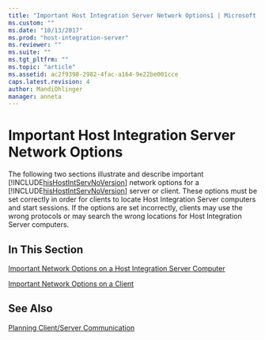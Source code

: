 ```yaml
---
title: "Important Host Integration Server Network Options1 | Microsoft Docs"
ms.custom: ""
ms.date: "10/13/2017"
ms.prod: "host-integration-server"
ms.reviewer: ""
ms.suite: ""
ms.tgt_pltfrm: ""
ms.topic: "article"
ms.assetid: ac2f9398-2982-4fac-a164-9e22be001cce
caps.latest.revision: 4
author: MandiOhlinger
manager: anneta
---
```

# Important Host Integration Server Network Options
The following two sections illustrate and describe important [!INCLUDE[hisHostIntServNoVersion](../core/includes/hishostintservnoversion-md.md)] network options for a [!INCLUDE[hisHostIntServNoVersion](../core/includes/hishostintservnoversion-md.md)] server or client. These options must be set correctly in order for clients to locate Host Integration Server computers and start sessions. If the options are set incorrectly, clients may use the wrong protocols or may search the wrong locations for Host Integration Server computers.  
  
## In This Section  
 [Important Network Options on a Host Integration Server Computer](../core/important-network-options-on-a-host-integration-server-computer.md)  
  
 [Important Network Options on a Client](../core/important-network-options-on-a-client.md)  
  
## See Also  
 [Planning Client/Server Communication](../core/planning-client-server-communication.md)